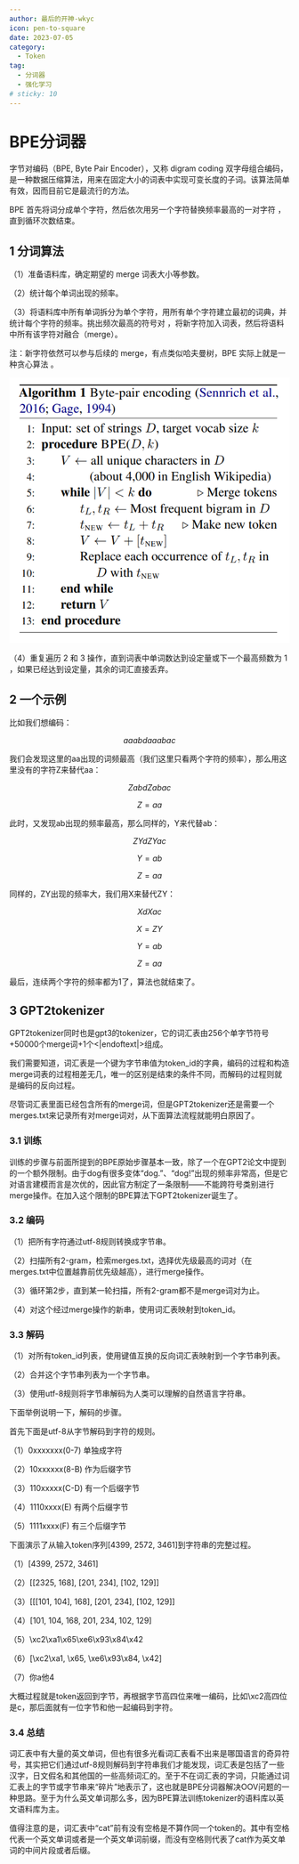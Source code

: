 ```yaml
---
author: 最后的开神-wkyc
icon: pen-to-square
date: 2023-07-05
category:
  - Token
tag:
  - 分词器
  - 强化学习
# sticky: 10
---
```


# BPE分词器
字节对编码（BPE, Byte Pair Encoder），又称 digram coding 双字母组合编码，是一种数据压缩算法，用来在固定大小的词表中实现可变⻓度的子词。该算法简单有效，因而目前它是最流行的方法。

<!-- more -->

BPE 首先将词分成单个字符，然后依次用另一个字符替换频率最高的一对字符 ，直到循环次数结束。

## 1 分词算法
（1）准备语料库，确定期望的 merge 词表大小等参数。

（2）统计每个单词出现的频率。

（3）将语料库中所有单词拆分为单个字符，用所有单个字符建立最初的词典，并统计每个字符的频率。挑出频次最高的符号对 ，将新字符加入词表，然后将语料中所有该字符对融合（merge）。

注：新字符依然可以参与后续的 merge，有点类似哈夫曼树，BPE 实际上就是一种贪心算法 。

![分词器示意图](/assets/images/token/bpe_1.png "图1.1 字节对算法流程")

（4）重复遍历 2 和 3 操作，直到词表中单词数达到设定量或下一个最高频数为 1 ，如果已经达到设定量，其余的词汇直接丢弃。

## 2 一个示例
比如我们想编码：

$$aaabdaaabac$$

我们会发现这里的aa出现的词频最高（我们这里只看两个字符的频率），那么用这里没有的字符Z来替代aa：

$$ZabdZabac$$

$$Z=aa$$

此时，又发现ab出现的频率最高，那么同样的，Y来代替ab：

$$ZYdZYac$$

$$Y=ab$$

$$Z=aa$$

同样的，ZY出现的频率大，我们用X来替代ZY：

$$XdXac$$

$$X=ZY$$

$$Y=ab$$

$$Z=aa$$

最后，连续两个字符的频率都为1了，算法也就结束了。

## 3 GPT2tokenizer
GPT2tokenizer同时也是gpt3的tokenizer，它的词汇表由256个单字节符号+50000个merge词+1个<|endoftext|>组成。

我们需要知道，词汇表是一个键为字节串值为token_id的字典，编码的过程和构造merge词表的过程相差无几，唯一的区别是结束的条件不同，而解码的过程则就是编码的反向过程。

尽管词汇表里面已经包含所有的merge词，但是GPT2tokenizer还是需要一个merges.txt来记录所有对merge词对，从下面算法流程就能明白原因了。

### 3.1 训练

训练的步骤与前面所提到的BPE原始步骤基本一致，除了一个在GPT2论文中提到的一个额外限制。由于dog有很多变体“dog.”、“dog!”出现的频率非常高，但是它对语言建模而言是次优的，因此官方制定了一条限制——不能跨符号类别进行merge操作。在加入这个限制的BPE算法下GPT2tokenizer诞生了。

### 3.2 编码

（1）把所有字符通过utf-8规则转换成字节串。

（2）扫描所有2-gram，检索merges.txt，选择优先级最高的词对（在merges.txt中位置越靠前优先级越高），进行merge操作。

（3）循环第2步，直到某一轮扫描，所有2-gram都不是merge词对为止。

（4）对这个经过merge操作的新串，使用词汇表映射到token_id。

### 3.3 解码

（1）对所有token_id列表，使用键值互换的反向词汇表映射到一个字节串列表。

（2）合并这个字节串列表为一个字节串。

（3）使用utf-8规则将字节串解码为人类可以理解的自然语言字符串。

下面举例说明一下，解码的步骤。

首先下面是utf-8从字节解码到字符的规则。

（1）0xxxxxxx(0-7) 单独成字符

（2）10xxxxxx(8-B) 作为后缀字节

（3）110xxxxx(C-D) 有一个后缀字节

（4）1110xxxx(E) 有两个后缀字节

（5）1111xxxx(F) 有三个后缀字节

下面演示了从输入token序列[4399, 2572, 3461]到字符串的完整过程。

（1）[4399, 2572, 3461]

（2）[[2325, 168], [201, 234], [102, 129]]

（3）[[[101, 104], 168], [201, 234], [102, 129]]

（4）[101, 104, 168, 201, 234, 102, 129]

（5）\xc2\xa1\x65\xe6\x93\x84\x42

（6）[\xc2\xa1, \x65, \xe6\x93\x84, \x42]

（7）你a他4

大概过程就是token返回到字节，再根据字节高四位来唯一编码，比如\xc2高四位是c，那后面就有一位字节和他一起编码到字符。

### 3.4 总结

词汇表中有大量的英文单词，但也有很多光看词汇表看不出来是哪国语言的奇异符号，其实把它们通过utf-8规则解码到字符串我们才能发现，词汇表是包括了一些汉字，日文假名和其他国的一些高频词汇的。至于不在词汇表的字词，只能通过词汇表上的字节或字节串来“碎片”地表示了，这也就是BPE分词器解决OOV问题的一种思路。至于为什么英文单词那么多，因为BPE算法训练tokenizer的语料库以英文语料库为主。

值得注意的是，词汇表中“cat”前有没有空格是不算作同一个token的。其中有空格代表一个英文单词或者是一个英文单词前缀，而没有空格则代表了cat作为英文单词的中间片段或者后缀。